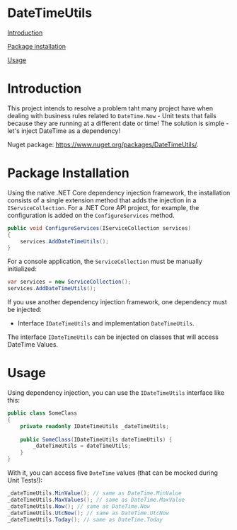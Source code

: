 # DateTimeUtils

[Introduction](#introduction)

[Package installation](#package-installation)

[Usage](#usage)

# Introduction

This project intends to resolve a problem taht many project have when dealing with business rules related to `DateTime.Now` - Unit tests that fails because they are running at a different date or time! The solution is simple - let's inject DateTime as a dependency!

Nuget package: https://www.nuget.org/packages/DateTimeUtils/.

# Package Installation

Using the native .NET Core dependency injection framework, the installation consists of a single extension method that adds the injection in a `IServiceCollection`. For a .NET Core API project, for example, the configuration is added on the `ConfigureServices` method.

```csharp
public void ConfigureServices(IServiceCollection services)
{
	services.AddDateTimeUtils();
}
```

For a console application, the `ServiceCollection` must be manually initialized:

```csharp
var services = new ServiceCollection();
services.AddDateTimeUtils();
```

If you use another dependency injection framework, one dependency must be injected:

- Interface `IDateTimeUtils` and implementation `DateTimeUtils`.

The interface `IDateTimeUtils` can be injected on classes that will access DateTime Values.

# Usage

Using dependency injection, you can use the `IDateTimeUtils` interface like this:

```csharp
public class SomeClass
{
    private readonly IDateTimeUtils _dateTimeUtils;
    
    public SomeClass(IDateTimeUtils dateTimeUtils) {
        _dateTimeUtils = dateTimeUtils;
    }
}
```

With it, you can access five `DateTime` values (that can be mocked during Unit Tests!):

```csharp
_dateTimeUtils.MinValue(); // same as DateTime.MinValue
_dateTimeUtils.MaxValues(); // same as DateTime.MaxValue
_dateTimeUtils.Now(); // same as DateTime.Now
_dateTimeUtils.UtcNow(); // same as DateTime.UtcNow
_dateTimeUtils.Today(); // same as DateTime.Today
```

